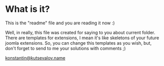 What is it?
 ===========

 This is the "readme" file and you are reading it now :)

 Well, in really, this file was created for saying to you about current folder.
 There are templates for extensions, I mean it's like skeletons of your future joomla extensions.
 So, you can change this templates as you wish, but, don't forget to send to me your solutions with comments ;)

 <konstantin@kutsevalov.name>
